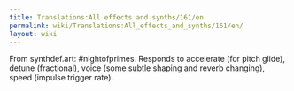 ```yaml
---
title: Translations:All effects and synths/161/en
permalink: wiki/Translations:All_effects_and_synths/161/en/
layout: wiki
---
```


From synthdef.art: \#nightofprimes. Responds to accelerate (for pitch
glide), detune (fractional), voice (some subtle shaping and reverb
changing), speed (impulse trigger rate).
